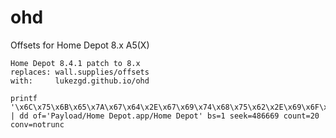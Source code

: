 # ohd

Offsets for Home Depot 8.x A5(X)

```
Home Depot 8.4.1 patch to 8.x
replaces: wall.supplies/offsets
with:     lukezgd.github.io/ohd

printf '\x6C\x75\x6B\x65\x7A\x67\x64\x2E\x67\x69\x74\x68\x75\x62\x2E\x69\x6F\x2F\x6F\x68\x64' | dd of='Payload/Home Depot.app/Home Depot' bs=1 seek=486669 count=20 conv=notrunc
```
